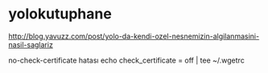 # yolokutuphane

http://blog.yavuzz.com/post/yolo-da-kendi-ozel-nesnemizin-algilanmasini-nasil-saglariz


no-check-certificate hatası
echo check_certificate = off | tee ~/.wgetrc
